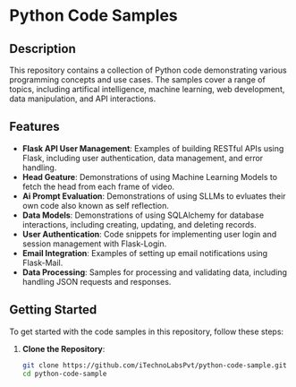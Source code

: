 # Python Code Samples

## Description

This repository contains a collection of Python code demonstrating various programming concepts and use cases. The samples cover a range of topics, including artifical intelligence, machine learning, web development, data manipulation, and API interactions.

## Features

- **Flask API User Management**: Examples of building RESTful APIs using Flask, including user authentication, data management, and error handling.
- **Head Geature**: Demonstrations of using Machine Learning Models to fetch the head from each frame of video.
- **Ai Prompt Evaluation**: Demonstrations of using SLLMs to evluates their own code also known as self reflection.
- **Data Models**: Demonstrations of using SQLAlchemy for database interactions, including creating, updating, and deleting records.
- **User Authentication**: Code snippets for implementing user login and session management with Flask-Login.
- **Email Integration**: Examples of setting up email notifications using Flask-Mail.
- **Data Processing**: Samples for processing and validating data, including handling JSON requests and responses.

## Getting Started

To get started with the code samples in this repository, follow these steps:

1. **Clone the Repository**:
   ```bash
   git clone https://github.com/iTechnoLabsPvt/python-code-sample.git
   cd python-code-sample